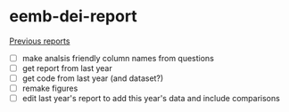 # eemb-dei-report

[Previous reports](https://www.eembdeiw.com/projects/climate-survey)

- [ ] make analsis friendly column names from questions  
- [ ] get report from last year  
- [ ] get code from last year (and dataset?)  
- [ ] remake figures  
- [ ] edit last year's report to add this year's data and include comparisons  
